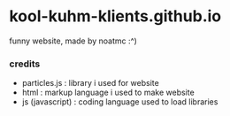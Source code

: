 # kool-kuhm-klients.github.io
funny website, made by noatmc :^)
### credits
- particles.js : library i used for website
- html : markup language i used to make website
- js (javascript) : coding language used to load libraries
